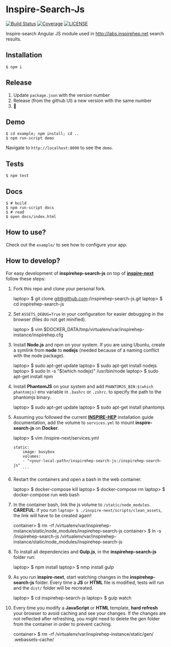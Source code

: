 Inspire-Search-Js
=================

[![Build Status](https://img.shields.io/travis/inspirehep/inspirehep-search-js.svg)](https://travis-ci.org/inspirehep/inspirehep-search-js)
[![Coverage](https://img.shields.io/coveralls/inspirehep/inspirehep-search-js.svg)](https://coveralls.io/r/inspirehep/inspirehep-search-js)
[![LICENSE](https://img.shields.io/github/license/inspirehep/inspirehep-search-js.svg)](https://github.com/inspirehep/inspirehep-search-js/blob/master/LICENSE)

Inspire-search Angular JS module used in http://labs.inspirehep.net search results.

Installation
------------

    $ npm i
    
Release
-------

1. Update `package.json` with the version number
2. Release (from the github UI) a new version with the same number
3. :tada:


Demo
----

    $ cd example; npm install; cd ..
    $ npm run-script demo

Navigate to `http://localhost:8000` to see the `demo`.

Tests
-----

    $ npm test

Docs
----

    $ # build
    $ npm run-script docs
    $ # read
    $ open docs/index.html
    
   


How to use?
-----------

Check out the `example/` to see how to configure your app.

How to develop?
--------------
For easy development of **inspirehep-search-js** on top of **[inspire-next](https://github.com/inspirehep/inspire-next)** follow these steps:

1) Fork this repo and clone your personal fork.


    laptop> $ git clone git@github.com:<username>/inspirehep-search-js.git
    laptop> $ cd inspirehep-search-js

2) Set `ASSETS_DEBUG=True` in your configuration for easier debugging in the browser (files do not get minified).


    laptop> $ vim $DOCKER_DATA/tmp/virtualenv/var/inspirehep-instance/inspirehep.cfg

3) Install **Node.js** and npm on your system. If you are using Ubuntu, create a symlink from **node** to **nodejs** (needed because of a naming conflict with the node package).


    laptop> $ sudo apt-get update
    laptop> $ sudo apt-get install nodejs
    laptop> $ sudo ln -s "$(which nodejs)" /usr/bin/node
    laptop> $ sudo apt-get install npm

4) Install **PhantomJS** on your system and add `PHANTOMJS_BIN:$(which phantomjs)` env variable in `.bashrc` or `.zshrc`. to specify the path to the phantomjs binary.


    laptop> $ sudo apt-get update
    laptop> $ sudo apt-get install phantomjs

5) Assuming you followed the current **[INSPIRE-HEP](http://inspirehep.readthedocs.io/en/latest/getting_started.html)** installation guide documentation, add the volume to `services.yml` to mount **inspire-search-js** on **Docker**.


    laptop> $ vim /inspire-next/services.yml


    ```
    static:
        image: busybox
        volumes:
        - "<your-local-path>/inspirehep-search-js:/inspirehep-search-js"
        ```

6) Restart the containers and open a bash in the web container.


    laptop> $ docker-compose kill
    laptop> $ docker-compose rm
    laptop> $ docker-compose run web bash

7)  In the container bash, link the js volume to `/static/node_modules`. **CAREFUL**: if you run `laptop> $ ./inspire-next/scripts/clean_assets`, the link will have to be created again!


    container> $ rm -rf /virtualenv/var/inspirehep-instance/static/node_modules/inspirehep-search-js
    container> $ ln -s /inspirehep-search-js /virtualenv/var/inspirehep-instance/static/node_modules/inspirehep-search-js

8) To install all dependencies and **Gulp.js**, in the **inspirehep-search-js** folder run:


    laptop> $ npm install 
    laptop> $ nmp install gulp

9) As you run **inspire-next**, start watching changes in the **inspirehep-search-js** folder. Every time a **JS** or **HTML** file is modified, tests will run and the `dist/` folder will be recreated.


    laptop> $ cd inspirehep-search-js
    laptop> $ gulp watch

10) Every time you modify a **JavaScript** or **HTML** template, **hard refresh** your browser to avoid caching and see your changes. If the changes are not reflected after refreshing, you might need to delete the gen folder from the container in order to prevent caching.


    container> $ rm -rf /virtualenv/var/inspirehep-instance/static/gen/ .webassets-cache/
